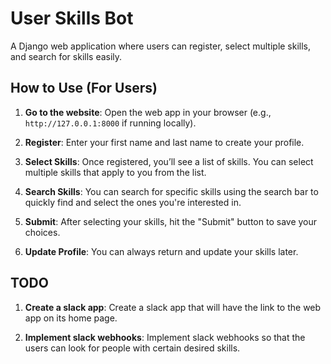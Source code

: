 # User Skills Bot

A Django web application where users can register, select multiple skills, and search for skills easily.

## How to Use (For Users)

1. **Go to the website**: Open the web app in your browser (e.g., `http://127.0.0.1:8000` if running locally).

2. **Register**: Enter your first name and last name to create your profile.

3. **Select Skills**: Once registered, you’ll see a list of skills. You can select multiple skills that apply to you from the list.

4. **Search Skills**: You can search for specific skills using the search bar to quickly find and select the ones you're interested in.

5. **Submit**: After selecting your skills, hit the "Submit" button to save your choices.

6. **Update Profile**: You can always return and update your skills later.

## TODO

1. **Create a slack app**: Create a slack app that will have the link to the web app on its home page.

2. **Implement slack webhooks**: Implement slack webhooks so that the users can look for people with certain desired skills.

